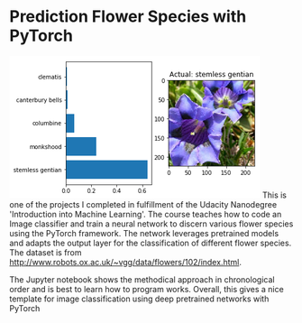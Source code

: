 # Prediction Flower Species with PyTorch
![Flower Prediction](index.png)
This is one of the projects I completed in fulfillment of the Udacity Nanodegree 'Introduction into Machine Learning'. The course teaches how to code an Image classifier and train a neural network to discern various flower species using the PyTorch framework. The network leverages pretrained models and adapts the output layer for the classification of different flower species. The dataset is from http://www.robots.ox.ac.uk/~vgg/data/flowers/102/index.html.

The Jupyter notebook shows the methodical approach in chronological order and is best to learn how to program works. Overall, this gives a nice template for image classification using deep pretrained networks with PyTorch

